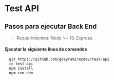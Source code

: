 # Test API
## Pasos para ejecutar Back End

> Requerimientos: Node >= 18, Express.
#### Ejecutar la siguiente linea de comandos

```bash
  git https://github.com/gdayramirezdev/test-api
  cd test-api
  npm install
  npm run dev
```